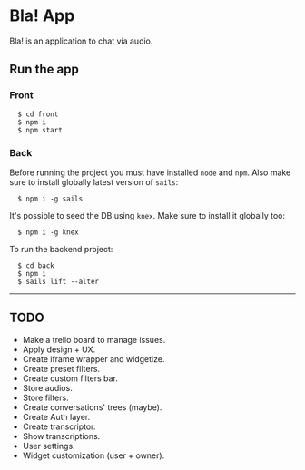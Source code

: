 # Bla! App

Bla! is an application to chat via audio.

## Run the app

### Front
```
  $ cd front
  $ npm i
  $ npm start
```

### Back
Before running the project you must have installed `node` and `npm`. Also make sure to install globally latest version of `sails`:
```
  $ npm i -g sails
```
It's possible to seed the DB using `knex`. Make sure to install it globally too:
```
  $ npm i -g knex
```
To run the backend project:
```
  $ cd back
  $ npm i
  $ sails lift --alter
```
---
## TODO
- Make a trello board to manage issues.
- Apply design + UX.
- Create iframe wrapper and widgetize.
- Create preset filters.
- Create custom filters bar.
- Store audios.
- Store filters.
- Create conversations' trees (maybe).
- Create Auth layer.
- Create transcriptor.
- Show transcriptions.
- User settings.
- Widget customization (user + owner).
